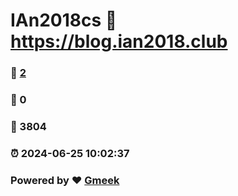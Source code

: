 # IAn2018cs :link: https://blog.ian2018.club 
### :page_facing_up: [2](https://blog.ian2018.club/tag.html) 
### :speech_balloon: 0 
### :hibiscus: 3804 
### :alarm_clock: 2024-06-25 10:02:37 
### Powered by :heart: [Gmeek](https://github.com/Meekdai/Gmeek)
